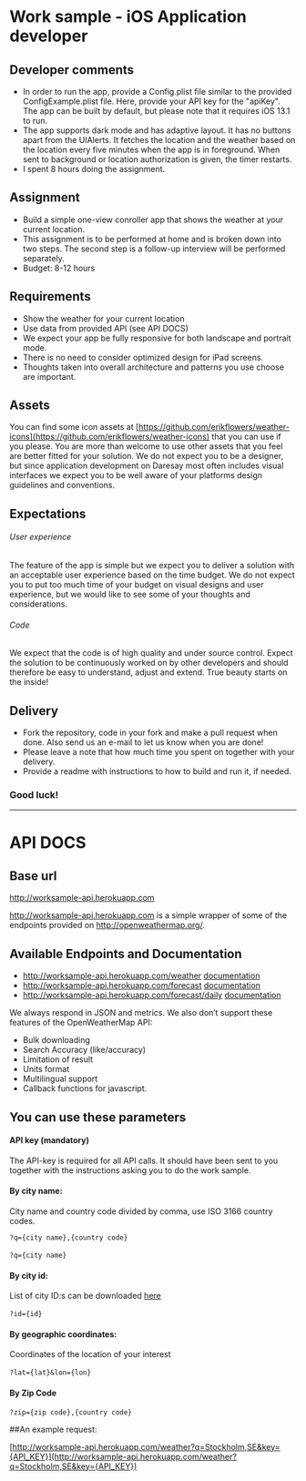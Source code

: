# Work sample - iOS Application developer

## Developer comments

- In order to run the app, provide a Config.plist file similar to the provided ConfigExample.plist file. Here, provide your API key for the "apiKey". The app can be built by default, but please note that it requires iOS 13.1 to run.
- The app supports dark mode and has adaptive layout. It has no buttons apart from the UIAlerts. It fetches the location and the weather based on the location every five minutes when the app is in foreground. When sent to background or location authorization is given, the timer restarts.
- I spent 8 hours doing the assignment.

## Assignment

- Build a simple one-view conroller app that shows the weather at your current location.
- This assignment is to be performed at home and is broken down into two steps. The second step is a follow-up interview will be performed separately.
- Budget: 8-12 hours 

## Requirements
- Show the weather for your current location
- Use data from provided API (see API DOCS)
- We expect your app be fully responsive for both landscape and portrait mode.
- There is no need to consider optimized design for iPad screens.
- Thoughts taken into overall architecture and patterns you use choose are important.


## Assets
You can find some icon assets at [https://github.com/erikflowers/weather-icons](https://github.com/erikflowers/weather-icons) that you can use if you please. You are more than welcome to use other assets that you feel are better fitted for your solution. We do not expect you to be a designer, but since application development on Daresay most often includes visual interfaces we expect you to be well aware of your platforms design guidelines and conventions.

## Expectations

###### User experience
The feature of the app is simple but we expect you to deliver a solution with an acceptable user experience based on the time budget. 
We do not expect you to put too much time of your budget on visual designs and user experience, but we would like to see some of your thoughts and considerations.

###### Code
We expect that the code is of high quality and under source control. Expect the solution to be continuously worked on by other developers and should therefore be easy to understand, adjust and extend. True beauty starts on the inside!

## Delivery
- Fork the repository, code in your fork and make a pull request when done. Also send us an e-mail to let us know when you are done!
- Please leave a note that how much time you spent on together with your delivery.
- Provide a readme with instructions to how to build and run it, if needed.

### Good luck!

---


# API DOCS

## Base url
http://worksample-api.herokuapp.com


http://worksample-api.herokuapp.com is a simple wrapper of some of the endpoints provided on http://openweathermap.org/.

## Available Endpoints and Documentation
- http://worksample-api.herokuapp.com/weather [documentation](http://openweathermap.org/current)
- http://worksample-api.herokuapp.com/forecast [documentation](http://openweathermap.org/forecast5)
- http://worksample-api.herokuapp.com/forecast/daily [documentation](http://openweathermap.org/forecast16)

We always respond in JSON and metrics.
We also don’t support these features of the OpenWeatherMap API:

- Bulk downloading
- Search Accuracy (like/accuracy)
- Limitation of result
- Units format
- Multilingual support
- Callback functions for javascript.
​

## You can use these parameters

#### API key (mandatory)
The API-key is required for all API calls. It should have been sent to you together with the instructions asking you to do the work sample.

#### By city name:
City name and country code divided by comma, use ISO 3166 country codes.

`?q={city name},{country code}`

`?q={city name}`
​
#### By city id:
List of city ID:s can be downloaded [here](http://bulk.openweathermap.org/sample/)

`?id={id}`
​
#### By geographic coordinates:
Coordinates of the location of your interest

`?lat={lat}&lon={lon}`
​
#### By Zip Code
`?zip={zip code},{country code}`

##An example request:

[http://worksample-api.herokuapp.com/weather?q=Stockholm,SE&key={API_KEY}](http://worksample-api.herokuapp.com/weather?q=Stockholm,SE&key={API_KEY})
